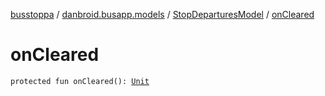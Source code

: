 [busstoppa](../../index.md) / [danbroid.busapp.models](../index.md) / [StopDeparturesModel](index.md) / [onCleared](./on-cleared.md)

# onCleared

`protected fun onCleared(): `[`Unit`](https://kotlinlang.org/api/latest/jvm/stdlib/kotlin/-unit/index.html)